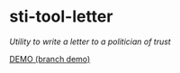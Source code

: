 # sti-tool-letter
_Utility to write a letter to a politician of trust_

[DEMO (branch demo)](https://fivekWBassMachine.github.io/sti-tool-letter/index.html)